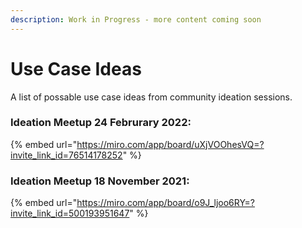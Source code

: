 ```yaml
---
description: Work in Progress - more content coming soon
---
```


# Use Case Ideas

A list of possable use case ideas from community ideation sessions.&#x20;

### **Ideation Meetup 24 Februrary 2022:**

{% embed url="https://miro.com/app/board/uXjVOOhesVQ=?invite_link_id=76514178252" %}

### **Ideation Meetup 18 November 2021:**

{% embed url="https://miro.com/app/board/o9J_ljoo6RY=?invite_link_id=500193951647" %}
